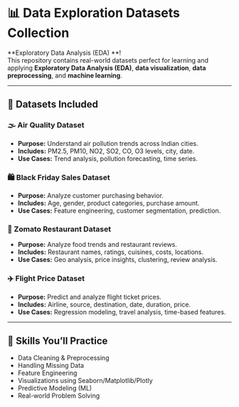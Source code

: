 # 📊 Data Exploration Datasets Collection
**Exploratory Data Analysis (EDA) **!  
This repository contains real-world datasets perfect for learning and applying **Exploratory Data Analysis (EDA)**, **data visualization**, **data preprocessing**, and **machine learning**.

---

## 📁 Datasets Included

### 🌫️ Air Quality Dataset
- **Purpose:** Understand air pollution trends across Indian cities.
- **Includes:** PM2.5, PM10, NO2, SO2, CO, O3 levels, city, date.
- **Use Cases:** Trend analysis, pollution forecasting, time series.

### 🛍️ Black Friday Sales Dataset
- **Purpose:** Analyze customer purchasing behavior.
- **Includes:** Age, gender, product categories, purchase amount.
- **Use Cases:** Feature engineering, customer segmentation, prediction.

### 🍕 Zomato Restaurant Dataset
- **Purpose:** Analyze food trends and restaurant reviews.
- **Includes:** Restaurant names, ratings, cuisines, costs, locations.
- **Use Cases:** Geo analysis, price insights, clustering, review analysis.

### ✈️ Flight Price Dataset
- **Purpose:** Predict and analyze flight ticket prices.
- **Includes:** Airline, source, destination, date, duration, price.
- **Use Cases:** Regression modeling, travel analysis, time-based features.

---

## 🧠 Skills You’ll Practice

- Data Cleaning & Preprocessing  
- Handling Missing Data  
- Feature Engineering  
- Visualizations using Seaborn/Matplotlib/Plotly  
- Predictive Modeling (ML)  
- Real-world Problem Solving


